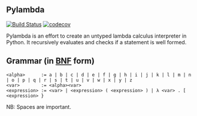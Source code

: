 ## Pylambda
[![Build
Status](https://travis-ci.com/InnovativeInventor/pylambda.svg?branch=master)](https://travis-ci.com/InnovativeInventor/pylambda) [![codecov](https://codecov.io/gh/InnovativeInventor/pylambda/branch/master/graph/badge.svg)](https://codecov.io/gh/InnovativeInventor/pylambda)

Pylambda is an effort to create an untyped lambda calculus interpreter in Python. It recursively evaluates and checks if a statement is well formed.

## Grammar (in [BNF](https://en.wikipedia.org/wiki/Backus%E2%80%93Naur_form) form)
```
<alpha>      := a | b | c | d | e | f | g | h | i | j | k | l | m | n | o | p | q | r | s | t | u | v | w | x | y | z 
<var>        := <alpha><var>
<expression> := <var> | <expression> ( <expression> ) | λ <var> . [ <expression> }
```

NB: Spaces are important.

